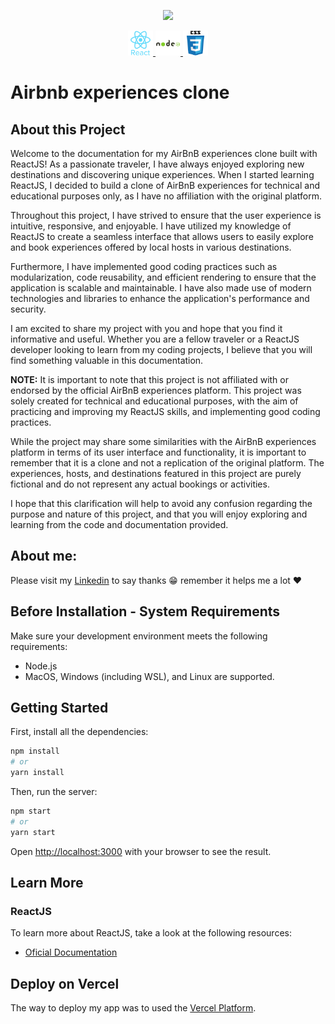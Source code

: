 <p align="center"><img src="https://i.imgur.com/0iQsTtK.png" width="400"></p>
<p align="center">  <a href="https://reactjs.org/" target="_blank" rel="noreferrer"> <img src="https://raw.githubusercontent.com/devicons/devicon/master/icons/react/react-original-wordmark.svg" alt="react" width="40" height="40"/> </a> <a href="https://nodejs.org" target="_blank" rel="noreferrer"> <img src="https://raw.githubusercontent.com/devicons/devicon/master/icons/nodejs/nodejs-original-wordmark.svg" alt="nodejs" width="40" height="40"/> </a> 
<a href="https://www.w3schools.com/css/" target="_blank" rel="noreferrer"> <img src="https://raw.githubusercontent.com/devicons/devicon/master/icons/css3/css3-original-wordmark.svg" alt="css3" width="40" height="40"/> </a> </p>

# Airbnb experiences clone

## About this Project

Welcome to the documentation for my AirBnB experiences clone built with ReactJS! As a passionate traveler, I have always enjoyed exploring new destinations and discovering unique experiences. When I started learning ReactJS, I decided to build a clone of AirBnB experiences for technical and educational purposes only, as I have no affiliation with the original platform.

Throughout this project, I have strived to ensure that the user experience is intuitive, responsive, and enjoyable. I have utilized my knowledge of ReactJS to create a seamless interface that allows users to easily explore and book experiences offered by local hosts in various destinations.

Furthermore, I have implemented good coding practices such as modularization, code reusability, and efficient rendering to ensure that the application is scalable and maintainable. I have also made use of modern technologies and libraries to enhance the application's performance and security.

I am excited to share my project with you and hope that you find it informative and useful. Whether you are a fellow traveler or a ReactJS developer looking to learn from my coding projects, I believe that you will find something valuable in this documentation.

**NOTE:** 
It is important to note that this project is not affiliated with or endorsed by the official AirBnB experiences platform. This project was solely created for technical and educational purposes, with the aim of practicing and improving my ReactJS skills, and implementing good coding practices.

While the project may share some similarities with the AirBnB experiences platform in terms of its user interface and functionality, it is important to remember that it is a clone and not a replication of the original platform. The experiences, hosts, and destinations featured in this project are purely fictional and do not represent any actual bookings or activities.

I hope that this clarification will help to avoid any confusion regarding the purpose and nature of this project, and that you will enjoy exploring and learning from the code and documentation provided.

## About me:

Please visit my [Linkedin](https://www.linkedin.com/in/arenadaiana/) to say thanks 	:grin: remember it helps me a lot ♥

## Before Installation - System Requirements

Make sure your development environment meets the following requirements:

 - Node.js
 - MacOS, Windows (including WSL), and Linux are supported.


## Getting Started

First, install all the  dependencies:

```bash
npm install
# or
yarn install
```


Then, run the server:

```bash
npm start
# or
yarn start
```

Open [http://localhost:3000](http://localhost:3000) with your browser to see the result.

## Learn More

### ReactJS

To learn more about ReactJS, take a look at the following resources:

- [Oficial Documentation](https://react.dev/learn)


## Deploy on Vercel

The way to deploy my app was to used the [Vercel Platform](https://vercel.com/).




